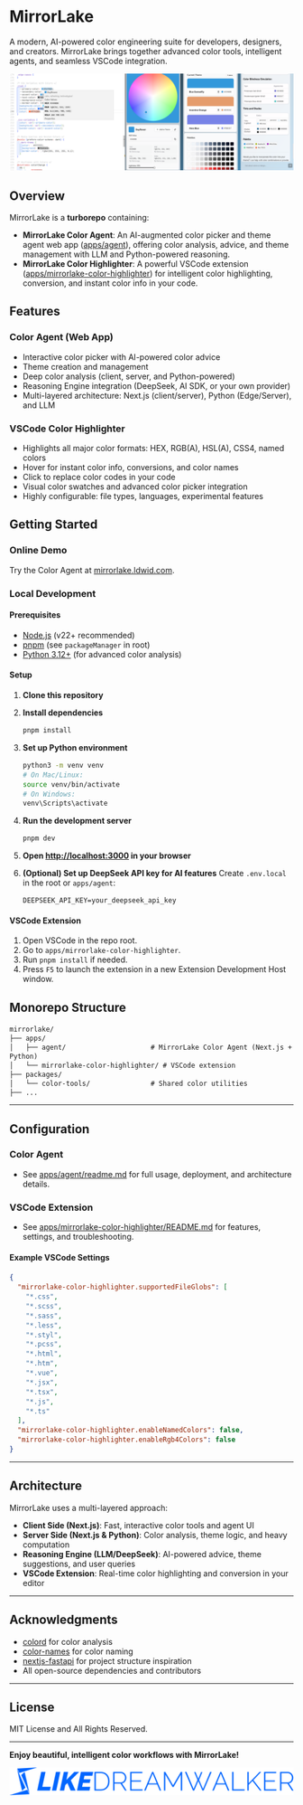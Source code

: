 # MirrorLake

A modern, AI-powered color engineering suite for developers, designers, and creators. MirrorLake brings together advanced color tools, intelligent agents, and seamless VSCode integration.

![Screen Shot](public/screenshot.png)

## Overview

MirrorLake is a **turborepo** containing:

- **MirrorLake Color Agent**: An AI-augmented color picker and theme agent web app ([apps/agent](./apps/agent)), offering color analysis, advice, and theme management with LLM and Python-powered reasoning.
- **MirrorLake Color Highlighter**: A powerful VSCode extension ([apps/mirrorlake-color-highlighter](./apps/mirrorlake-color-highlighter)) for intelligent color highlighting, conversion, and instant color info in your code.

## Features

### Color Agent (Web App)

- Interactive color picker with AI-powered color advice
- Theme creation and management
- Deep color analysis (client, server, and Python-powered)
- Reasoning Engine integration (DeepSeek, AI SDK, or your own provider)
- Multi-layered architecture: Next.js (client/server), Python (Edge/Server), and LLM

### VSCode Color Highlighter

- Highlights all major color formats: HEX, RGB(A), HSL(A), CSS4, named colors
- Hover for instant color info, conversions, and color names
- Click to replace color codes in your code
- Visual color swatches and advanced color picker integration
- Highly configurable: file types, languages, experimental features

## Getting Started

### Online Demo

Try the Color Agent at [mirrorlake.ldwid.com](https://mirrorlake.ldwid.com).

### Local Development

#### Prerequisites

- [Node.js](https://nodejs.org/) (v22+ recommended)
- [pnpm](https://pnpm.io/) (see `packageManager` in root)
- [Python 3.12+](https://www.python.org/) (for advanced color analysis)

#### Setup

1. **Clone this repository**
2. **Install dependencies**
   ```sh
   pnpm install
   ```
3. **Set up Python environment**
   ```sh
   python3 -m venv venv
   # On Mac/Linux:
   source venv/bin/activate
   # On Windows:
   venv\Scripts\activate
   ```
4. **Run the development server**
   ```sh
   pnpm dev
   ```
5. **Open [http://localhost:3000](http://localhost:3000) in your browser**

6. **(Optional) Set up DeepSeek API key for AI features**
   Create `.env.local` in the root or `apps/agent`:
   ```
   DEEPSEEK_API_KEY=your_deepseek_api_key
   ```

#### VSCode Extension

1. Open VSCode in the repo root.
2. Go to `apps/mirrorlake-color-highlighter`.
3. Run `pnpm install` if needed.
4. Press `F5` to launch the extension in a new Extension Development Host window.

## Monorepo Structure

```
mirrorlake/
├── apps/
│   ├── agent/                     # MirrorLake Color Agent (Next.js + Python)
│   └── mirrorlake-color-highlighter/ # VSCode extension
├── packages/
│   └── color-tools/               # Shared color utilities
├── ...
```

---

## Configuration

### Color Agent

- See [apps/agent/readme.md](./apps/agent/readme.md) for full usage, deployment, and architecture details.

### VSCode Extension

- See [apps/mirrorlake-color-highlighter/README.md](./apps/mirrorlake-color-highlighter/README.md) for features, settings, and troubleshooting.

#### Example VSCode Settings

```json
{
  "mirrorlake-color-highlighter.supportedFileGlobs": [
    "*.css",
    "*.scss",
    "*.sass",
    "*.less",
    "*.styl",
    "*.pcss",
    "*.html",
    "*.htm",
    "*.vue",
    "*.jsx",
    "*.tsx",
    "*.js",
    "*.ts"
  ],
  "mirrorlake-color-highlighter.enableNamedColors": false,
  "mirrorlake-color-highlighter.enableRgb4Colors": false
}
```

---

## Architecture

MirrorLake uses a multi-layered approach:

- **Client Side (Next.js)**: Fast, interactive color tools and agent UI
- **Server Side (Next.js & Python)**: Color analysis, theme logic, and heavy computation
- **Reasoning Engine (LLM/DeepSeek)**: AI-powered advice, theme suggestions, and user queries
- **VSCode Extension**: Real-time color highlighting and conversion in your editor

---

## Acknowledgments

- [colord](https://github.com/omgovich/colord) for color analysis
- [color-names](https://github.com/meodai/color-names) for color naming
- [nextjs-fastapi](https://github.com/digitros/nextjs-fastapi) for project structure inspiration
- All open-source dependencies and contributors

---

## License

MIT License and All Rights Reserved.

---

**Enjoy beautiful, intelligent color workflows with MirrorLake!**

[![LikeDreamwalker](public/ldw.svg)](https://likedreamwalker.space)
